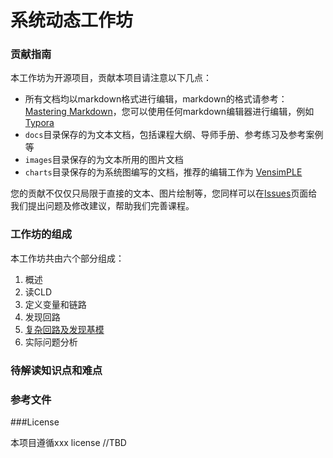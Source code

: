 # 系统动态工作坊

### 贡献指南

本工作坊为开源项目，贡献本项目请注意以下几点：

* 所有文档均以markdown格式进行编辑，markdown的格式请参考：[Mastering Markdown](https://guides.github.com/features/mastering-markdown/ "Markdown")，您可以使用任何markdown编辑器进行编辑，例如[Typora](https://typora.io/ "typora")
* `docs`目录保存的为文本文档，包括课程大纲、导师手册、参考练习及参考案例等
* `images`目录保存的为文本所用的图片文档
* `charts`目录保存的为系统图编写的文档，推荐的编辑工作为 [VensimPLE](https://vensim.com/vensim-personal-learning-edition/ "PLE")



您的贡献不仅仅只局限于直接的文本、图片绘制等，您同样可以在[Issues](https://github.com/erizhang/systemdynamics/issues "open issues")页面给我们提出问题及修改建议，帮助我们完善课程。



### 工作坊的组成

本工作坊共由六个部分组成：

1. 概述
2. 读CLD
3. 定义变量和链路
4. 发现回路
5. [复杂回路及发现基模](docs/multiple_loop.md "复杂回路")
6. 实际问题分析

### 待解读知识点和难点
### 参考文件

###License 

本项目遵循xxx license //TBD
